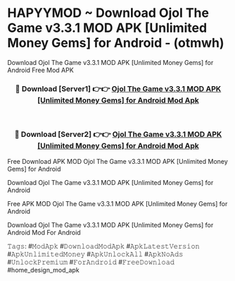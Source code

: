 # HAPYYMOD ~ Download Ojol The Game v3.3.1 MOD APK [Unlimited Money Gems] for Android - (otmwh)
Download Ojol The Game v3.3.1 MOD APK [Unlimited Money Gems] for Android Free Mod APK

<div align="center">
<h3>🔴 Download [Server1] 👉👉 <a href="https://apk-comot.site?title=Ojol_The_Game_v3.3.1_MOD_APK_[Unlimited_Money_Gems]_for_Android">Ojol The Game v3.3.1 MOD APK [Unlimited Money Gems] for Android Mod Apk</a></h3><br>

<h3>🔴 Download [Server2] 👉👉 <a href="https://apk-comot.site?title=Ojol_The_Game_v3.3.1_MOD_APK_[Unlimited_Money_Gems]_for_Android">Ojol The Game v3.3.1 MOD APK [Unlimited Money Gems] for Android Mod Apk</a></h3>
</div>


Free Download APK MOD Ojol The Game v3.3.1 MOD APK [Unlimited Money Gems] for Android

Download Ojol The Game v3.3.1 MOD APK [Unlimited Money Gems] for Android 

Free APK MOD Ojol The Game v3.3.1 MOD APK [Unlimited Money Gems] for Android 

Download Ojol The Game v3.3.1 MOD APK [Unlimited Money Gems] for Android Mod For Android

𝚃𝚊𝚐𝚜: #𝙼𝚘𝚍𝙰𝚙𝚔 #𝙳𝚘𝚠𝚗𝚕𝚘𝚊𝚍𝙼𝚘𝚍𝙰𝚙𝚔 #𝙰𝚙𝚔𝙻𝚊𝚝𝚎𝚜𝚝𝚅𝚎𝚛𝚜𝚒𝚘𝚗 #𝙰𝚙𝚔𝚄𝚗𝚕𝚒𝚖𝚒𝚝𝚎𝚍𝙼𝚘𝚗𝚎𝚢 #𝙰𝚙𝚔𝚄𝚗𝚕𝚘𝚌𝚔𝙰𝚕𝚕 #𝙰𝚙𝚔𝙽𝚘𝙰𝚍𝚜 #𝚄𝚗𝚕𝚘𝚌𝚔𝙿𝚛𝚎𝚖𝚒𝚞𝚖 #𝙵𝚘𝚛𝙰𝚗𝚍𝚛𝚘𝚒𝚍 #𝙵𝚛𝚎𝚎𝙳𝚘𝚠𝚗𝚕𝚘𝚊𝚍 #home_design_mod_apk
